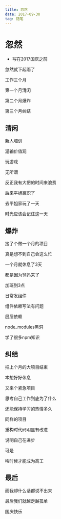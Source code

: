 ```yaml
---
title: 忽然
date: 2017-09-30
tag: 随笔
---
```


# 忽然

- 写在2017国庆之前

<!--more-->

忽然就下起雨了

工作三个月

第一个月清闲

第二个月爆炸

第三个月纠结

## 清闲

新人培训

灌输价值观

玩游戏

无所谓

反正我有大把的时间来浪费

后来平姐离职了

去平姐家玩了一天

时光应该会记住这一天

## 爆炸

接了个做一个月的项目

真是想不到自己会这么忙

一个月就休息了3天

都是因为爸妈来了

加班到3点

日常发组件

组件依赖写法有问题

层层依赖

node_modules黑洞

学了很多npm知识

## 纠结

把上个月的大项目结束

本想好好休息

又来个紧急项目

思考自己工作到底为了什么

还能保持学习的热情多久

同样的项目

重构时代码明显有改进

说明自己在进步

可是

啥时候才能成为高工

## 最后

而我却什么话都说不出来

最后我们就越走越孤单

国庆快乐

